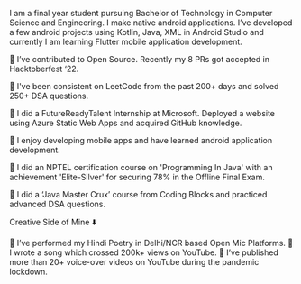I am a final year student pursuing Bachelor of Technology in Computer Science and Engineering. I make native android applications. I’ve developed a few android projects using Kotlin, Java, XML in Android Studio and currently I am learning Flutter mobile application development. 

🔸 I’ve contributed to Open Source. Recently my 8 PRs got accepted in Hacktoberfest ‘22.

🔸 I've been consistent on LeetCode from the past 200+ days and solved 250+ DSA questions.

🔸 I did a FutureReadyTalent Internship at Microsoft. Deployed a website using Azure Static Web Apps and acquired GitHub knowledge.

🔸 I enjoy developing mobile apps and have learned android application development.

🔸 I did an NPTEL certification course on 'Programming In Java' with an achievement 'Elite-Silver' for securing 78% in the Offline Final Exam.

🔸 I did a ‘Java Master Crux’ course from Coding Blocks and practiced advanced DSA questions.

Creative Side of Mine ⬇️

🔹 I’ve performed my Hindi Poetry in Delhi/NCR based Open Mic Platforms.
🔹 I wrote a song which crossed 200k+ views on YouTube.
🔹 I’ve published more than 20+ voice-over videos on YouTube during the pandemic lockdown.

<!---
MilindPanwar/MilindPanwar is a ✨ special ✨ repository because its `README.md` (this file) appears on your GitHub profile.
You can click the Preview link to take a look at your changes.
--->
